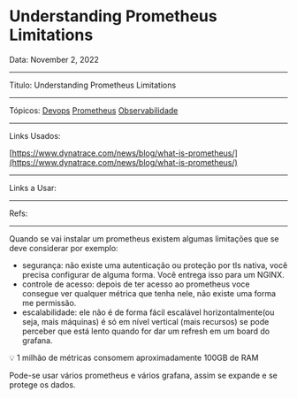 # Understanding Prometheus Limitations

Data: November 2, 2022 

---

Titulo: Understanding Prometheus Limitations

---

Tópicos: [Devops](https://www.notion.so/Devops-a586a0555e794afeb8f763897448461b) [Prometheus](https://www.notion.so/Prometheus-22122ea9cfa44d359caee229f6acd7a0) [Observabilidade](https://www.notion.so/Observabilidade-e434a18920744e7da17617bc3c96b978) 

---

Links Usados:

[https://www.dynatrace.com/news/blog/what-is-prometheus/](https://www.dynatrace.com/news/blog/what-is-prometheus/)

---

Links a Usar:

---

Refs:

---

Quando se vai instalar um prometheus existem algumas limitações que se deve considerar por exemplo:

- segurança: não existe uma autenticação ou proteção por tls nativa, você precisa configurar de alguma forma. Você entrega isso para um NGINX.
- controle de acesso: depois de ter acesso ao prometheus voce consegue ver qualquer métrica que tenha nele, não existe uma forma me permissão.
- escalabilidade: ele não é de forma fácil escalável horizontalmente(ou seja, mais máquinas) é só em nível vertical (mais recursos) se pode perceber que está lento quando for dar um refresh  em um board do grafana.

<aside>
💡 1 milhão de métricas consomem aproximadamente 100GB de RAM

</aside>

Pode-se usar vários prometheus  e vários grafana, assim se expande e se protege os dados.